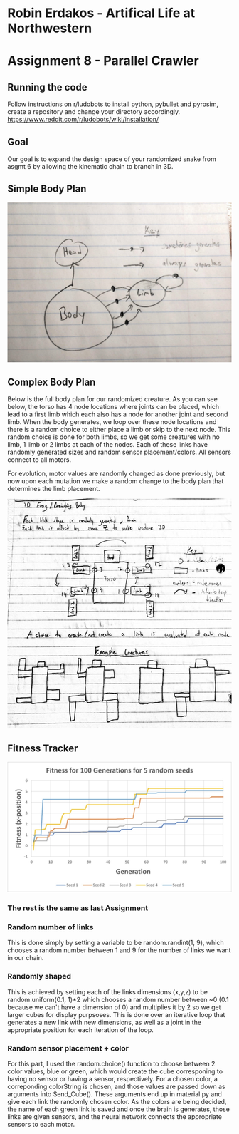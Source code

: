 # Robin Erdakos - Artifical Life at Northwestern
# Assignment 8 - Parallel Crawler

## Running the code

Follow instructions on r/ludobots to install python, pybullet and pyrosim, create a repository and change your directory accordingly.
https://www.reddit.com/r/ludobots/wiki/installation/


## Goal

Our goal is to expand the design space of your randomized snake from asgmt 6 by allowing the kinematic chain to branch in 3D.

## Simple Body Plan

![alt text](https://github.com/rerdakos/artificial_life/blob/Assignment8/Simple.jpg?raw=true)

## Complex Body Plan

Below is the full body plan for our randomized creature. As you can see below, the torso has 4 node locations where joints can be placed, which lead to a 
first limb which each also has a node for another joint and second limb. When the body generates, we loop over these node locations and there is a random
choice to either place a limb or skip to the next node. This random choice is done for both limbs, so we get some creatures with no limb, 1 limb or 2 limbs 
at each of the nodes. Each of these links have randomly generated sizes and random sensor placement/colors. All sensors connect to all motors.

For evolution, motor values are randomly changed as done previously, but now upon each mutation we make a random change to the body plan that determines the
limb placement.

![alt text](https://github.com/rerdakos/artificial_life/blob/Assignment8/image.jpg?raw=true)

## Fitness Tracker

![alt text](https://github.com/rerdakos/artificial_life/blob/Assignment8/Fitness5.jpg?raw=true)

### The rest is the same as last Assignment
### Random number of links
This is done simply by setting a variable to be random.randint(1, 9), which chooses a random number between 1 and 9 for the number of links we want in our chain.

### Randomly shaped
This is achieved by setting each of the links dimensions (x,y,z) to be random.uniform(0.1, 1)*2 which chooses a random number between ~0 (0.1 because we can't have a dimension of 0)
and multiplies it by 2 so we get larger cubes for display purpsoses. This is done over an iterative loop that generates a new link with new dimensions,
as well as a joint in the appropriate position for each iteration of the loop.

### Random sensor placement + color
For this part, I used the random.choice() function to choose between 2 color values, blue or green, which would create the cube corresponing to having no sensor
or having a sensor, respectively. For a chosen color, a correponding colorString is chosen, and those values are passed down as arguments into Send_Cube().
These arguments end up in material.py and give each link the randomly chosen color. As the colors are being decided, the name of each green link is saved and once the brain is generates,
those links are given sensors, and the neural network connects the appropriate sensors to each motor.